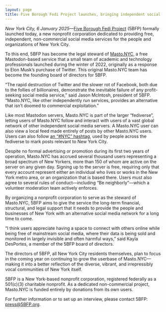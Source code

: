 ```yaml
---
layout: page
title: Five Borough Fedi Project launches, bringing independent social media to NYC
---
```


_New York City, 6 January 2025_—[Five Borough Fedi Project](https://5bfp.org) (5BFP) formally launched today, a new nonprofit corporation dedicated to providing free, independent, non-commercial social media services for the people and organizations of New York City.

To this end, 5BFP has become the legal steward of [Masto.NYC](https://masto.nyc), a free Mastodon-based service that a small team of academic and technology professionals launched during the winter of 2022, originally as a response to Elon Musk’s purchase of Twitter. This original Masto.NYC team has become the founding board of directors for 5BFP.

“The rapid destruction of Twitter and the slower rot of Facebook, both due to the follies of billionaires, demonstrate the inevitable failure of any profit-seeking social media service,” said Jason McIntosh, president of 5BFP. “Masto.NYC, like other independently run services, provides an alternative that isn’t doomed to commercial exploitation.”

Like most Mastodon servers, Masto.NYC is part of the larger “fediverse”, letting users of Masto.NYC follow and interact with users of a vast global network of other independent social media servers. A Masto.NYC user can also view a local feed made entirely of posts by other Masto.NYC users. Users can also follow [an “#NYC” hashtag](https://masto.nyc/tags/NYC), used by people across the fediverse to mark posts relevant to New York City.

Despite no formal advertising or promotion during its first two years of operation, Masto.NYC has accrued several thousand users representing a broad spectrum of New Yorkers, more than 150 of whom are active on the server on any given day. Signing up to the server is free, requiring only that every account represent either an individual who lives or works in the New York metro area, or an organization that is based there. Users must also agree to several rules of conduct—including “Be neighborly”—which a volunteer moderation team actively enforces.

By organizing a nonprofit corporation to serve as the steward of Masto.NYC, 5BFP aims to give the service the long-term financial, structural, and legal support that it needs to provide the people and businesses of New York with an alternative social media network for a long time to come.

“I think users appreciate having a space to connect with others online while being free of mainstream social media, where their data is being sold and monitored in largely invisible and often harmful ways,” said Kayla DesPortes, a member of the 5BFP board of directors.

The directors of 5BFP, all New York City residents themselves, plan to focus in the coming year on continuing to grow the userbase of Masto.NYC—making it into a better reflection of the diverse, vibrant, and irrepressibly vocal communities of New York itself.

5BFP is a New York-based nonprofit corporation, registered federally as a 501(c)(3) charitable nonprofit. As a dedicated non-commercial project, Masto.NYC is funded entirely by donations from its own users.

For further information or to set up an interview, please contact 5BFP: <press@5BFP.org>.
